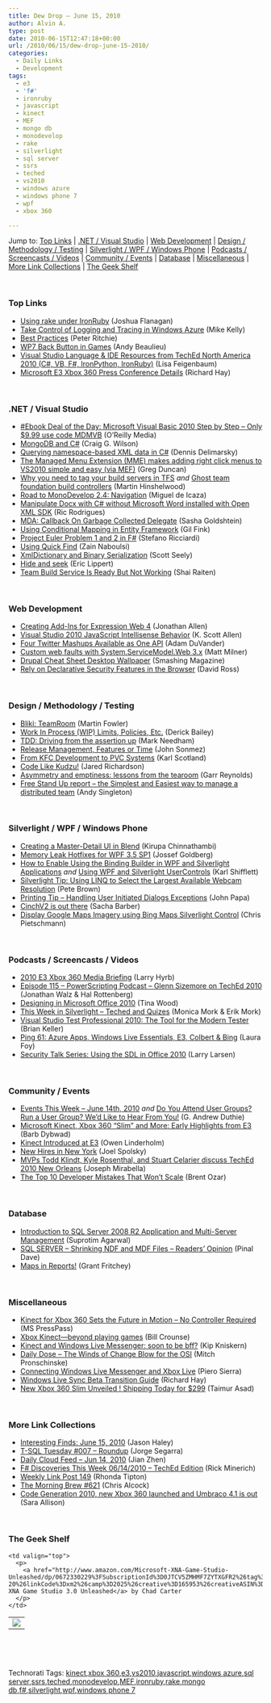 ```yaml
---
title: Dew Drop – June 15, 2010
author: Alvin A.
type: post
date: 2010-06-15T12:47:18+00:00
url: /2010/06/15/dew-drop-june-15-2010/
categories:
  - Daily Links
  - Development
tags:
  - e3
  - 'f#'
  - ironruby
  - javascript
  - kinect
  - MEF
  - mongo db
  - monodevelop
  - rake
  - silverlight
  - sql server
  - ssrs
  - teched
  - vs2010
  - windows azure
  - windows phone 7
  - wpf
  - xbox 360

---
```

Jump to: [Top Links][1] | [.NET / Visual Studio][2] | [Web Development][3] | [Design / Methodology / Testing][4] | [Silverlight / WPF / Windows Phone][5] | [Podcasts / Screencasts / Videos][6] | [Community / Events][7] | [Database][8] | [Miscellaneous][9] | [More Link Collections][10] | [The Geek Shelf][11] 

&#160;

### <a name="top"></a>Top Links

  * [Using rake under IronRuby][12] (Joshua Flanagan)
  * [Take Control of Logging and Tracing in Windows Azure][13] (Mike Kelly)
  * [Best Practices][14] (Peter Ritchie)
  * [WP7 Back Button in Games][15] (Andy Beaulieu)
  * [Visual Studio Language & IDE Resources from TechEd North America 2010 (C#, VB, F#, IronPython, IronRuby)][16] (Lisa Feigenbaum)
  * [Microsoft E3 Xbox 360 Press Conference Details][17] (Richard Hay)

&#160;

### <a name="dotnet"></a>.NET / Visual Studio

  * [#Ebook Deal of the Day: Microsoft Visual Basic 2010 Step by Step &#8211; Only $9.99 use code MDMVB][18] (O&#8217;Reilly Media)
  * [MongoDB and C#][19] (Craig G. Wilson)
  * [Querying namespace-based XML data in C#][20] (Dennis Delimarsky)
  * [The Managed Menu Extension (MME) makes adding right click menus to VS2010 simple and easy (via MEF)][21] (Greg Duncan)
  * [Why you need to tag your build servers in TFS][22] _and_&#160;[Ghost team foundation build controllers][23] (Martin Hinshelwood)
  * [Road to MonoDevelop 2.4: Navigation][24] (Miguel de Icaza)
  * [Manipulate Docx with C# without Microsoft Word installed with Open XML SDK][25] (Ric Rodrigues)
  * [MDA: Callback On Garbage Collected Delegate][26] (Sasha Goldshtein)
  * [Using Conditional Mapping in Entity Framework][27] (Gil Fink)
  * [Project Euler Problem 1 and 2 in F#][28] (Stefano Ricciardi)
  * [Using Quick Find][29] (Zain Naboulsi)
  * [XmlDictionary and Binary Serialization][30] (Scott Seely)
  * [Hide and seek][31] (Eric Lippert)
  * [Team Build Service Is Ready But Not Working][32] (Shai Raiten)

&#160;

### <a name="web"></a>Web Development

  * [Creating Add-Ins for Expression Web 4][33] (Jonathan Allen)
  * [Visual Studio 2010 JavaScript Intellisense Behavior][34] (K. Scott Allen)
  * [Four Twitter Mashups Available as One API][35] (Adam DuVander)
  * [Custom web faults with System.ServiceModel.Web 3.x][36] (Matt Milner)
  * [Drupal Cheat Sheet Desktop Wallpaper][37] (Smashing Magazine)
  * [Rely on Declarative Security Features in the Browser][38] (David Ross)

&#160;

### <a name="design"></a>Design / Methodology / Testing

  * [Bliki: TeamRoom][39] (Martin Fowler)
  * [Work In Process (WIP) Limits, Policies, Etc.][40] (Derick Bailey)
  * [TDD: Driving from the assertion up][41] (Mark Needham)
  * [Release Management, Features or Time][42] (John Sonmez)
  * [From KFC Development to PVC Systems][43] (Karl Scotland)
  * [Code Like Kudzu!][44] (Jared Richardson)
  * [Asymmetry and emptiness: lessons from the tearoom][45] (Garr Reynolds)
  * [Free Stand Up report &#8211; the Simplest and Easiest way to manage a distributed team][46] (Andy Singleton)

&#160;

### <a name="silverlight"></a>Silverlight / WPF / Windows Phone

  * [Creating a Master-Detail UI in Blend][47] (Kirupa Chinnathambi)
  * [Memory Leak Hotfixes for WPF 3.5 SP1][48] (Jossef Goldberg)
  * [How to Enable Using the Binding Builder in WPF and Silverlight Applications][49] _and_&#160;[Using WPF and Silverlight UserControls][50] (Karl Shifflett)
  * [Silverlight Tip: Using LINQ to Select the Largest Available Webcam Resolution][51] (Pete Brown)
  * [Printing Tip – Handling User Initiated Dialogs Exceptions][52] (John Papa)
  * [CinchV2 is out there][53] (Sacha Barber)
  * [Display Google Maps Imagery using Bing Maps Silverlight Control][54] (Chris Pietschmann)

&#160;

### <a name="podcasts"></a>Podcasts / Screencasts / Videos

  * [2010 E3 Xbox 360 Media Briefing][55] (Larry Hyrb)
  * [Episode 115 &#8211; PowerScripting Podcast &#8211; Glenn Sizemore on TechEd 2010][56] (Jonathan Walz & Hal Rottenberg)
  * [Designing in Microsoft Office 2010][57] (Tina Wood)
  * [This Week in Silverlight – Teched and Quizes][58] (Monica Mork & Erik Mork)
  * [Visual Studio Test Professional 2010: The Tool for the Modern Tester][59] (Brian Keller)
  * [Ping 61: Azure Apps, Windows Live Essentials, E3, Colbert & Bing][60] (Laura Foy)
  * [Security Talk Series: Using the SDL in Office 2010][61] (Larry Larsen)

&#160;

### <a name="events"></a>Community / Events

  * [Events This Week – June 14th, 2010][62] _and_&#160;[Do You Attend User Groups? Run a User Group? We’d Like to Hear From You!][63] (G. Andrew Duthie)
  * [Microsoft Kinect, Xbox 360 “Slim” and More: Early Highlights from E3][64] (Barb Dybwad)
  * [Kinect Introduced at E3][65] (Owen Linderholm)
  * [New Hires in New York][66] (Joel Spolsky)
  * [MVPs Todd Klindt, Kyle Rosenthal, and Stuart Celarier discuss TechEd 2010 New Orleans][67] (Joseph Mirabella)
  * [The Top 10 Developer Mistakes That Won’t Scale][68] (Brent Ozar)

&#160;

### <a name="db"></a>Database

  * [Introduction to SQL Server 2008 R2 Application and Multi-Server Management][69] (Suprotim Agarwal)
  * [SQL SERVER – Shrinking NDF and MDF Files – Readers’ Opinion][70] (Pinal Dave)
  * [Maps in Reports!][71] (Grant Fritchey)

&#160;

### <a name="misc"></a>Miscellaneous

  * [Kinect for Xbox 360 Sets the Future in Motion &#8211; No Controller Required][72] (MS PressPass)
  * [Xbox Kinect—beyond playing games][73] (Bill Crounse)
  * [Kinect and Windows Live Messenger: soon to be bff?][74] (Kip Kniskern)
  * [Daily Dose &#8211; The Winds of Change Blow for the OSI][75] (Mitch Pronschinske)
  * [Connecting Windows Live Messenger and Xbox Live][76] (Piero Sierra)
  * [Windows Live Sync Beta Transition Guide][77] (Richard Hay)
  * [New Xbox 360 Slim Unveiled ! Shipping Today for $299][78] (Taimur Asad)

&#160;

### <a name="links"></a>More Link Collections

  * [Interesting Finds: June 15, 2010][79] (Jason Haley)
  * [T-SQL Tuesday #007 – Roundup][80] (Jorge Segarra)
  * [Daily Cloud Feed &#8211; Jun 14, 2010][81] (Jian Zhen)
  * [F# Discoveries This Week 06/14/2010 &#8211; TechEd Edition][82] (Rick Minerich)
  * [Weekly Link Post 149][83] (Rhonda Tipton)
  * [The Morning Brew #621][84] (Chris Alcock)
  * [Code Generation 2010, new Xbox 360 launched and Umbraco 4.1 is out][85] (Sara Allison)

&#160;

### <a name="shelf"></a>The Geek Shelf

<table border="0" cellspacing="0" cellpadding="0">
  <tr>
    <td>
      <img data-recalc-dims="1" decoding="async" src="https://i0.wp.com/ecx.images-amazon.com/images/I/416os-p5JtL._SL160_.jpg?w=660" />
    </td>
    
    <td valign="top">
      <p>
        <a href="http://www.amazon.com/Microsoft-XNA-Game-Studio-Unleashed/dp/0672330229%3FSubscriptionId%3D0JTCV5ZMHMF7ZYTXGFR2%26tag%3Dalvinashcraft-20%26linkCode%3Dxm2%26camp%3D2025%26creative%3D165953%26creativeASIN%3D0672330229">Microsoft XNA Game Studio 3.0 Unleashed</a> by Chad Carter
      </p>
    </td>
  </tr>
</table>

&#160;

<div style="padding-bottom: 0px; margin: 0px; padding-left: 0px; padding-right: 0px; display: inline; float: none; padding-top: 0px" id="scid:C16BAC14-9A3D-4c50-9394-FBFEF7A93539:7eec134b-c3cd-4b63-b898-be933a139f56" class="wlWriterEditableSmartContent">
  <!--dotnetkickit-->
</div>

&#160;

<div style="padding-bottom: 0px; margin: 0px; padding-left: 0px; padding-right: 0px; display: inline; float: none; padding-top: 0px" id="scid:0767317B-992E-4b12-91E0-4F059A8CECA8:3dfaa3ae-6f8c-4ef9-962b-103d313089e8" class="wlWriterEditableSmartContent">
  Technorati Tags: <a href="http://technorati.com/tags/kinect" rel="tag">kinect</a>,<a href="http://technorati.com/tags/xbox+360" rel="tag">xbox 360</a>,<a href="http://technorati.com/tags/e3" rel="tag">e3</a>,<a href="http://technorati.com/tags/vs2010" rel="tag">vs2010</a>,<a href="http://technorati.com/tags/javascript" rel="tag">javascript</a>,<a href="http://technorati.com/tags/windows+azure" rel="tag">windows azure</a>,<a href="http://technorati.com/tags/sql+server" rel="tag">sql server</a>,<a href="http://technorati.com/tags/ssrs" rel="tag">ssrs</a>,<a href="http://technorati.com/tags/teched" rel="tag">teched</a>,<a href="http://technorati.com/tags/monodevelop" rel="tag">monodevelop</a>,<a href="http://technorati.com/tags/MEF" rel="tag">MEF</a>,<a href="http://technorati.com/tags/ironruby" rel="tag">ironruby</a>,<a href="http://technorati.com/tags/rake" rel="tag">rake</a>,<a href="http://technorati.com/tags/mongo+db" rel="tag">mongo db</a>,<a href="http://technorati.com/tags/f%23" rel="tag">f#</a>,<a href="http://technorati.com/tags/silverlight" rel="tag">silverlight</a>,<a href="http://technorati.com/tags/wpf" rel="tag">wpf</a>,<a href="http://technorati.com/tags/windows+phone+7" rel="tag">windows phone 7</a>
</div>

 [1]: https://morningdew-bpc6g3a0fgaxdxcu.eastus2-01.azurewebsites.net/#top
 [2]: https://morningdew-bpc6g3a0fgaxdxcu.eastus2-01.azurewebsites.net/#dotnet
 [3]: https://morningdew-bpc6g3a0fgaxdxcu.eastus2-01.azurewebsites.net/#web
 [4]: https://morningdew-bpc6g3a0fgaxdxcu.eastus2-01.azurewebsites.net/#design
 [5]: https://morningdew-bpc6g3a0fgaxdxcu.eastus2-01.azurewebsites.net/#silverlight
 [6]: https://morningdew-bpc6g3a0fgaxdxcu.eastus2-01.azurewebsites.net/#podcasts
 [7]: https://morningdew-bpc6g3a0fgaxdxcu.eastus2-01.azurewebsites.net/#events
 [8]: https://morningdew-bpc6g3a0fgaxdxcu.eastus2-01.azurewebsites.net/#db
 [9]: https://morningdew-bpc6g3a0fgaxdxcu.eastus2-01.azurewebsites.net/#misc
 [10]: https://morningdew-bpc6g3a0fgaxdxcu.eastus2-01.azurewebsites.net/#links
 [11]: https://morningdew-bpc6g3a0fgaxdxcu.eastus2-01.azurewebsites.net/#shelf
 [12]: http://feedproxy.google.com/~r/JoshuaFlanagan/~3/cBW62zfaX-Q/using-rake-under-ironruby.aspx
 [13]: http://msdn.microsoft.com/en-us/magazine/ff714589.aspx
 [14]: http://feedproxy.google.com/~r/PeterRitchiesMvpBlog/~3/yj71QVfAFSw/best-practices.aspx
 [15]: http://www.andybeaulieu.com/Default.aspx?tabid=67&EntryID=201
 [16]: http://feedproxy.google.com/~r/LisaFeigenbaum/~3/7KUhdAkgd4o/visual-studio-language-amp-ide-resources-from-teched-north-america-2010-c-vb-f-ironpython-ironruby.aspx
 [17]: http://www.windowsobserver.com/2010/06/14/microsoft-e3-xbox-360-press-conference-details/
 [18]: http://feeds.oreilly.com/~r/oreilly/news/~3/55tX8NZKb-U/
 [19]: http://www.codeproject.com/KB/database/MongoDBCS.aspx
 [20]: http://feeds.dzone.com/~r/zones/dotnet/~3/4bfxuBrKO6c/do-not-publish-querying
 [21]: http://coolthingoftheday.blogspot.com/2010/06/managed-menu-extension-mme-makes-adding.html
 [22]: http://feedproxy.google.com/~r/MartinHinshelwood/~3/H-pYMeiNrPE/why-you-need-to-tag-your-build-servers-in-tfs.aspx
 [23]: http://feedproxy.google.com/~r/MartinHinshelwood/~3/bBovdFZP99s/ghost-team-foundation-build-controllers.aspx
 [24]: http://tirania.org/blog/archive/2010/Jun-14.html
 [25]: http://www.codeproject.com/KB/office/ManipulateDocxWithoutMSO.aspx
 [26]: http://feeds.dzone.com/~r/zones/dotnet/~3/AqX0EjuGy6c/mda-callback-garbage-collected
 [27]: http://feedproxy.google.com/~r/GilFinkBlog/~3/VuvJAOiYt48/using-conditional-mapping-in-entity-framework.aspx
 [28]: http://feedproxy.google.com/~r/StefanoRicciardisBlog/~3/D_8RAR148sA/
 [29]: http://feedproxy.google.com/~r/zainnab/~3/Cf9lnNm-BxE/using-quick-find-vstipfind0007.aspx
 [30]: http://feedproxy.google.com/~r/Devlicious/~3/ZMQ5fiOhj5Q/xmldictionary-and-binary-serialization.aspx
 [31]: http://blogs.msdn.com/b/ericlippert/archive/2010/06/14/hide-and-seek.aspx
 [32]: http://feedproxy.google.com/~r/ShaiRaiten/~3/7ly52L7-nEg/team-build-service-is-ready-but-not-working.aspx
 [33]: http://www.infoq.com/news/2010/06/Expression-Web-4-Addin
 [34]: http://odetocode.com/Blogs/scott/archive/2010/06/13/visual-studio-2010-javascript-intellisense-behavior.aspx
 [35]: http://feedproxy.google.com/~r/ProgrammableWeb/~3/lDiRBxxbtDA/
 [36]: http://www.pluralsight-training.net/community/blogs/matt/archive/2010/06/14/custom-web-faults-with-system-servicemodel-web-3-x.aspx
 [37]: http://www.smashingmagazine.com/2010/06/14/drupal-cheat-sheet-wallpaper/
 [38]: http://blogs.msdn.com/b/ie/archive/2010/06/14/rely-on-browser-security-guarantees.aspx
 [39]: http://martinfowler.com/bliki/TeamRoom.html
 [40]: http://feedproxy.google.com/~r/LosTechies/~3/LG0gDkAUdnc/work-in-process-wip-limits-policies-etc.aspx
 [41]: http://feedproxy.google.com/~r/MarkNeedham/~3/TaVxrJzGZrc/
 [42]: http://simpleprogrammer.com/2010/06/14/release-management-features-or-time/
 [43]: http://availagility.co.uk/2010/06/14/from-kfc-development-to-pvc-systems/
 [44]: http://feeds.dzone.com/~r/zones/dotnet/~3/8aQ8_E5agWc/code-kudzu
 [45]: http://feedproxy.google.com/~r/PresentationZen/~3/KTGB2f_zuv0/ephemerality-vacancy-asymmetry-lessons-from-the-tearoom.html
 [46]: http://blog.assembla.com/assemblablog/tabid/12618/bid/12933/Free-Stand-Up-report-the-Simplest-and-Easiest-way-to-manage-a-distributed-team.aspx
 [47]: http://www.kirupa.com/blend_silverlight/master_detail_sample_data.htm
 [48]: http://blogs.msdn.com/b/jgoldb/archive/2010/06/14/memory-leak-hotfixes-for-wpf-3-5-sp1.aspx
 [49]: http://blogs.msdn.com/b/wpfsldesigner/archive/2010/06/14/how-to-enable-using-the-binding-builder-in-wpf-and-silverlight-applications.aspx
 [50]: http://blogs.msdn.com/b/wpfsldesigner/archive/2010/06/14/using-wpf-and-silverlight-usercontrols.aspx
 [51]: http://feedproxy.google.com/~r/PeteBrown/~3/iqIRrV3mxWw/silverlight-tip-using-linq-to-select-the-largest-available-webcam-resolution
 [52]: http://feedproxy.google.com/~r/JohnPapa/~3/gERzQYfYjeo/
 [53]: http://sachabarber.net/?p=768
 [54]: http://pietschsoft.com/post.aspx?id=0ac24a38-25bc-43d8-9ba8-421dbbebfaa1
 [55]: http://feedproxy.google.com/~r/MajorNelson/~3/l7L47Wgp314/2010-e3-xbox-360-media-briefing.aspx
 [56]: http://feedproxy.google.com/~r/Powerscripting/~3/XM7hOh8Yg30/episode_115_power_scripting_podcast_glenn_sizemore_on_tech_ed_2010
 [57]: http://channel9.msdn.com/shows/TheOfficeBlog/Designing-in-Microsoft-Office-2010/
 [58]: http://feeds.sparklingclient.com/~r/SparklingClient/~3/LQUXfXAhkvI/
 [59]: http://channel9.msdn.com/posts/briankel/Visual-Studio-Test-Professional-2010-The-Tool-for-the-Modern-Tester/
 [60]: http://channel9.msdn.com/shows/PingShow/Ping-61-Azure-Apps-Windows-Live-Essentials-E3-Colbert--Bing/
 [61]: http://channel9.msdn.com/posts/LarryLarsen/Security-Talk-Series-Using-the-SDL-in-Office-2010/
 [62]: http://blogs.msdn.com/b/gduthie/archive/2010/06/14/events-this-week-june-14th-2010.aspx
 [63]: http://blogs.msdn.com/b/gduthie/archive/2010/06/14/do-you-attend-user-groups-run-a-user-group-we-d-like-to-hear-from-you.aspx
 [64]: http://feedproxy.google.com/~r/Mashable/~3/1iLarp6XWIY/
 [65]: http://blogs.technet.com/b/microsoft_blog/archive/2010/06/14/kinect-introduced-at-e3.aspx
 [66]: http://blog.stackoverflow.com/2010/06/new-hires-in-new-york/
 [67]: http://blogs.msdn.com/b/mvpawardprogram/archive/2010/06/14/mvps-todd-klindt-kyle-rosenthal-and-stuart-celarier-discuss-teched-2010-new-orleans.aspx
 [68]: http://www.brentozar.com/archive/2010/06/the-top-10-developer-mistakes-that-wont-scale/
 [69]: http://feedproxy.google.com/~r/sqlservercurry/blog/~3/nQPaLUQw4Bg/introduction-to-sql-server-2008-r2.html
 [70]: http://blog.sqlauthority.com/2010/06/15/sql-server-shrinking-ndf-and-mdf-files-readers%e2%80%99%c2%a0opinion/
 [71]: http://www.sqlservercentral.com/blogs/scarydba/archive/2010/06/14/maps-in-reports_2100_.aspx
 [72]: http://www.microsoft.com/Presspass/press/2010/jun10/06-14E3AnnouncementPR.mspx?rss_fdn=Press%20Releases
 [73]: http://feedproxy.google.com/~r/msdn/healthblog/~3/GvpCAIII5u0/xbox-kinect-beyond-playing-games.aspx
 [74]: http://feedproxy.google.com/~r/liveside/~3/udoY7eSRAKE/kinect-and-windows-live-messenger-soon-to-be-bff.aspx
 [75]: http://feeds.dzone.com/~r/zones/dotnet/~3/0uB5O-17wBY/dzone-daily-dose-614-0
 [76]: http://windowsteamblog.com/windows_live/b/windowslive/archive/2010/06/14/connecting-windows-live-messenger-and-xbox-live.aspx
 [77]: http://www.windowsobserver.com/2010/06/14/windows-live-sync-beta-transition-guide/
 [78]: http://feedproxy.google.com/~r/RedmondPie/~3/F1Of-dRrErI/
 [79]: http://jasonhaley.com/blog/post.aspx?id=96d1d853-20c0-4f91-b0e1-ad8b7a6188d9
 [80]: http://feedproxy.google.com/~r/Sqlchicken/~3/UE_16EZBv74/
 [81]: http://feedproxy.google.com/~r/onsaas/~3/aTD_p5lLNzg/
 [82]: http://www.atalasoft.com/cs/blogs/rickm/archive/2010/06/14/f-discoveries-this-week-06-14-2010-teched-edition.aspx
 [83]: http://rhondatipton.net/2010/06/14/weekly-link-post-149/
 [84]: http://feedproxy.google.com/~r/ReflectivePerspective/~3/mKur2eW0sRE/
 [85]: http://feedproxy.google.com/~r/ubelly/~3/4J2uR8TcoX4/